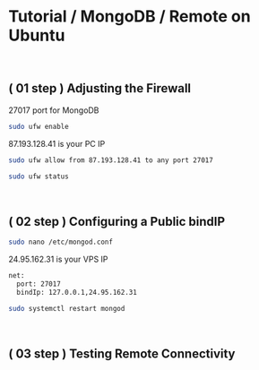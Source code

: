 # Tutorial / MongoDB / Remote on Ubuntu


<br>


## ( 01 step ) Adjusting the Firewall
27017 port for MongoDB
```sh
sudo ufw enable
```
87.193.128.41 is your PC IP
```sh
sudo ufw allow from 87.193.128.41 to any port 27017
```
```sh
sudo ufw status
```


<br>


## ( 02 step ) Configuring a Public bindIP
```sh
sudo nano /etc/mongod.conf
```
24.95.162.31 is your VPS IP
```sh
net:
  port: 27017
  bindIp: 127.0.0.1,24.95.162.31
```
```sh
sudo systemctl restart mongod
```


<br>


## ( 03 step ) Testing Remote Connectivity
```sh

```




